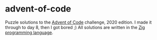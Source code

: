 # advent-of-code

Puzzle solutions to the [Advent of Code](https://adventofcode.com/) challenge, 2020 edition. I made it through to day 8, then I got bored ;) All solutions are written in the [Zig programming language](https://ziglang.org/).
